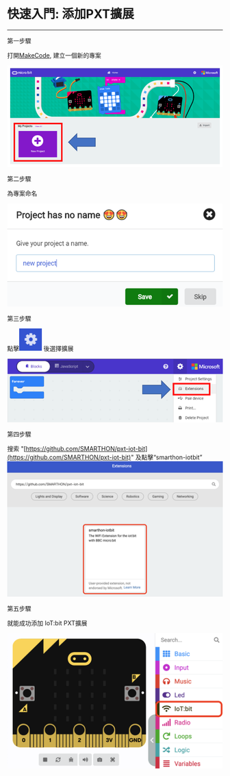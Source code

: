 # 快速入門: 添加PXT擴展

<HR>

<span id="subtitle">第一步驟</span><BR><P>
打開[MakeCode](https://makecode.microbit.org), 建立一個新的專案<BR><P>
![auto_fit](images/Getstart/getstart01.png)<P>
<span id="subtitle">第二步驟</span><BR><P>
為專案命名<BR><P>
![auto_fit](images/Getstart/getstart02.png)<P>
<span id="subtitle">第三步驟</span><BR><P>
點擊![icon](images/Getstart/icon_more.png) 後選擇擴展<BR><P>
![auto_fit](images/Getstart/getstart03.png)<BR><P>
<span id="subtitle">第四步驟</span><BR><P>
搜索 "[https://github.com/SMARTHON/pxt-iot-bit](https://github.com/SMARTHON/pxt-iot-bit)" 及點擊“smarthon-iotbit”
![auto_fit](images/Getstart/getstart04.png)<P>
<span id="subtitle">第五步驟</span><BR><P>
就能成功添加 IoT:bit PXT擴展<BR><P>
![auto_fit](images/Getstart/getstart05.png)<P>
